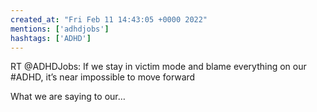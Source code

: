 ```yaml
---
created_at: "Fri Feb 11 14:43:05 +0000 2022"
mentions: ['adhdjobs']
hashtags: ['ADHD']
---
```


RT @ADHDJobs: If we stay in victim mode and blame everything on our #ADHD, it’s near impossible to move forward

What we are saying to our…